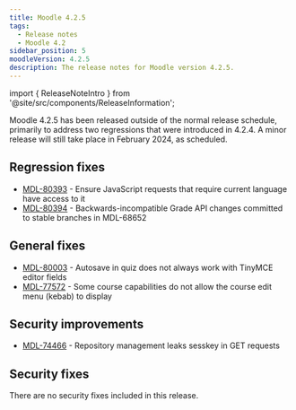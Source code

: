 ```yaml
---
title: Moodle 4.2.5
tags:
  - Release notes
  - Moodle 4.2
sidebar_position: 5
moodleVersion: 4.2.5
description: The release notes for Moodle version 4.2.5.
---
```


import { ReleaseNoteIntro } from '@site/src/components/ReleaseInformation';

<ReleaseNoteIntro releaseName={frontMatter.moodleVersion} />

Moodle 4.2.5 has been released outside of the normal release schedule, primarily to address two regressions that were introduced in 4.2.4. A minor release will still take place in February 2024, as scheduled.

## Regression fixes
<!-- cspell:disable -->
- [MDL-80393](https://moodle.atlassian.net/browse/MDL-80393) - Ensure JavaScript requests that require current language have access to it
- [MDL-80394](https://moodle.atlassian.net/browse/MDL-80394) - Backwards-incompatible Grade API changes committed to stable branches in MDL-68652
<!-- cspell:enable -->

## General fixes
<!-- cspell:disable -->
- [MDL-80003](https://moodle.atlassian.net/browse/MDL-80003) - Autosave in quiz does not always work with TinyMCE editor fields
- [MDL-77572](https://moodle.atlassian.net/browse/MDL-77572) - Some course capabilities do not allow the course edit menu (kebab) to display
<!-- cspell:enable -->

## Security improvements
<!-- cspell:disable -->
- [MDL-74466](https://moodle.atlassian.net/browse/MDL-74466) - Repository management leaks sesskey in GET requests
<!-- cspell:enable -->

## Security fixes

There are no security fixes included in this release.
